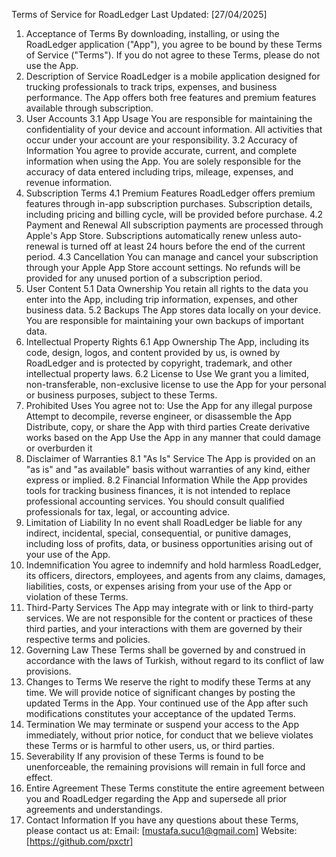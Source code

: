 Terms of Service for RoadLedger
Last Updated: [27/04/2025]
1. Acceptance of Terms
By downloading, installing, or using the RoadLedger application ("App"), you agree to be bound by these Terms of Service ("Terms"). If you do not agree to these Terms, please do not use the App.
2. Description of Service
RoadLedger is a mobile application designed for trucking professionals to track trips, expenses, and business performance. The App offers both free features and premium features available through subscription.
3. User Accounts
3.1 App Usage
You are responsible for maintaining the confidentiality of your device and account information. All activities that occur under your account are your responsibility.
3.2 Accuracy of Information
You agree to provide accurate, current, and complete information when using the App. You are solely responsible for the accuracy of data entered including trips, mileage, expenses, and revenue information.
4. Subscription Terms
4.1 Premium Features
RoadLedger offers premium features through in-app subscription purchases. Subscription details, including pricing and billing cycle, will be provided before purchase.
4.2 Payment and Renewal
All subscription payments are processed through Apple's App Store. Subscriptions automatically renew unless auto-renewal is turned off at least 24 hours before the end of the current period.
4.3 Cancellation
You can manage and cancel your subscription through your Apple App Store account settings. No refunds will be provided for any unused portion of a subscription period.
5. User Content
5.1 Data Ownership
You retain all rights to the data you enter into the App, including trip information, expenses, and other business data.
5.2 Backups
The App stores data locally on your device. You are responsible for maintaining your own backups of important data.
6. Intellectual Property Rights
6.1 App Ownership
The App, including its code, design, logos, and content provided by us, is owned by RoadLedger and is protected by copyright, trademark, and other intellectual property laws.
6.2 License to Use
We grant you a limited, non-transferable, non-exclusive license to use the App for your personal or business purposes, subject to these Terms.
7. Prohibited Uses
You agree not to:
Use the App for any illegal purpose
Attempt to decompile, reverse engineer, or disassemble the App
Distribute, copy, or share the App with third parties
Create derivative works based on the App
Use the App in any manner that could damage or overburden it
8. Disclaimer of Warranties
8.1 "As Is" Service
The App is provided on an "as is" and "as available" basis without warranties of any kind, either express or implied.
8.2 Financial Information
While the App provides tools for tracking business finances, it is not intended to replace professional accounting services. You should consult qualified professionals for tax, legal, or accounting advice.
9. Limitation of Liability
In no event shall RoadLedger be liable for any indirect, incidental, special, consequential, or punitive damages, including loss of profits, data, or business opportunities arising out of your use of the App.
10. Indemnification
You agree to indemnify and hold harmless RoadLedger, its officers, directors, employees, and agents from any claims, damages, liabilities, costs, or expenses arising from your use of the App or violation of these Terms.
11. Third-Party Services
The App may integrate with or link to third-party services. We are not responsible for the content or practices of these third parties, and your interactions with them are governed by their respective terms and policies.
12. Governing Law
These Terms shall be governed by and construed in accordance with the laws of Turkish, without regard to its conflict of law provisions.
13. Changes to Terms
We reserve the right to modify these Terms at any time. We will provide notice of significant changes by posting the updated Terms in the App. Your continued use of the App after such modifications constitutes your acceptance of the updated Terms.
14. Termination
We may terminate or suspend your access to the App immediately, without prior notice, for conduct that we believe violates these Terms or is harmful to other users, us, or third parties.
15. Severability
If any provision of these Terms is found to be unenforceable, the remaining provisions will remain in full force and effect.
16. Entire Agreement
These Terms constitute the entire agreement between you and RoadLedger regarding the App and supersede all prior agreements and understandings.
17. Contact Information
If you have any questions about these Terms, please contact us at:
Email: [mustafa.sucu1@gmail.com]
Website: [https://github.com/pxctr]
